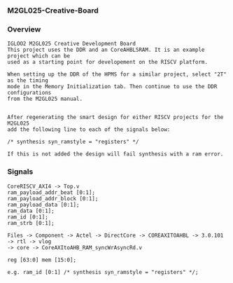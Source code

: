 ### M2GL025-Creative-Board

### Overview
	IGLOO2 M2GL025 Creative Development Board
	This project uses the DDR and an CoreAHBLSRAM. It is an example project which can be
	used as a starting point for developement on the RISCV platform.

	When setting up the DDR of the HPMS for a similar project, select "2T" as the timing 
	mode in the Memory Initialization tab. Then continue to use the DDR configurations 
	from the M2GL025 manual. 
	

	After regenerating the smart design for either RISCV projects for the M2GL025 
	add the	following line to each of the signals below:

	/* synthesis syn_ramstyle = "registers" */

	If this is not added the design will fail synthesis with a ram error.

### Signals 

	CoreRISCV_AXI4 -> Top.v 
	ram_payload_addr_beat [0:1]; 
	ram_payload_addr_block [0:1]; 
	ram_payload_data [0:1];
	ram_data [0:1]; 
	ram_id [0:1]; 
	ram_strb [0:1];

	Files -> Component -> Actel -> DirectCore -> COREAXITOAHBL -> 3.0.101 -> rtl -> vlog 
	-> core -> CoreAXItoAHB_RAM_syncWrAsyncRd.v

	reg [63:0] mem [15:0];

	e.g. ram_id [0:1] /* synthesis syn_ramstyle = "registers" */;


